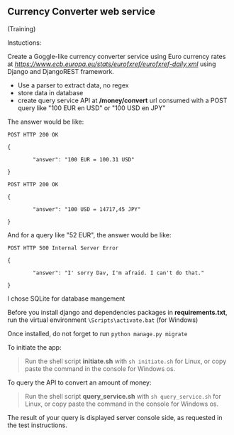 ## Currency Converter web service

(Training)

Instuctions:

Create a Goggle-like currency converter service using Euro currency rates at *https://www.ecb.europa.eu/stats/eurofxref/eurofxref-daily.xml* using Django and DjangoREST framework.
- Use a parser to extract data, no regex
- store data in database
- create query service API at **/money/convert** url consumed with a POST query like "100 EUR en USD" or "100 USD en JPY"

The answer would be like:

    POST HTTP 200 OK

    {

            "answer": "100 EUR = 100.31 USD"

    }

    POST HTTP 200 OK

    {

            "answer": "100 USD = 14717,45 JPY"

    }

And for a query like "52 EUR", the answer would be like:

    POST HTTP 500 Internal Server Error

    {

            "answer": "I' sorry Dav, I'm afraid. I can't do that."

    }



I chose SQLite for database mangement

Before you install django and dependencies packages in **requirements.txt**, 
run the virtual environment `\Scripts\activate.bat` (for Windows)

Once installed, do not forget to run ``python manage.py migrate``

To initiate the app: 

>Run the shell script **initiate.sh** with ``sh initiate.sh`` for Linux, 
or copy paste the command in the console for Windows os.

To query the API to convert an amount of money:

>Run the shell script **query_service.sh** with ``sh query_service.sh`` for Linux, 
or copy paste the command in the console for Windows os.

The result of your query is displayed server console side, as requested in the test instructions.
